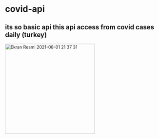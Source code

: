 # covid-api
its so basic api 
this api access from covid cases daily (turkey)
-----------------------------------------------
<img width="294" alt="Ekran Resmi 2021-08-01 21 37 31" src="https://user-images.githubusercontent.com/50153950/127781800-6fc2ab51-46e4-4097-a425-bb0417c31265.png">
